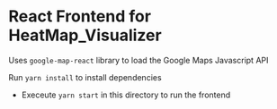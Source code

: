 # React Frontend for HeatMap_Visualizer

Uses `google-map-react` library to load the Google Maps Javascript API

Run `yarn install` to install dependencies
- Execeute `yarn start` in this directory to run the frontend